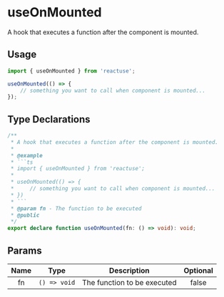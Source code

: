 # useOnMounted

A hook that executes a function after the component is mounted.

## Usage

```ts
import { useOnMounted } from 'reactuse';

useOnMounted(() => {
    // something you want to call when component is mounted...
});
```

## Type Declarations

````ts
/**
 * A hook that executes a function after the component is mounted.
 *
 * @example
 * ```ts
 * import { useOnMounted } from 'reactuse';
 *
 * useOnMounted(() => {
 *     // something you want to call when component is mounted...
 * })
 * ```
 * @param fn - The function to be executed
 * @public
 */
export declare function useOnMounted(fn: () => void): void;
````

## Params

| Name |     Type     |         Description         | Optional |
| :--: | :----------: | :-------------------------: | :------: |
|  fn  | `() => void` | The function to be executed |  false   |
